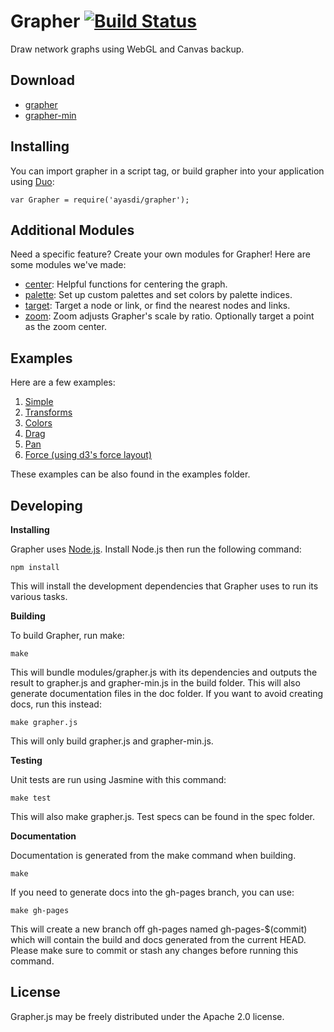 Grapher [![Build Status](https://travis-ci.org/ayasdi/grapher.svg)](https://travis-ci.org/ayasdi/grapher)
==============
Draw network graphs using WebGL and Canvas backup.

Download
--------

* [grapher](http://ayasdi.github.io/grapher/build/grapher.js)
* [grapher-min](http://ayasdi.github.io/grapher/build/grapher-min.js)

Installing
----------

You can import grapher in a script tag, or build grapher into your application
using [Duo](http://duojs.org/):

    var Grapher = require('ayasdi/grapher');

Additional Modules
------------------

Need a specific feature? Create your own modules for Grapher!
Here are some modules we've made:

* [center](https://github.com/ayasdi/grapher-center):
    Helpful functions for centering the graph.
* [palette](https://github.com/ayasdi/grapher-palette):
    Set up custom palettes and set colors by palette indices.
* [target](https://github.com/ayasdi/grapher-target):
    Target a node or link, or find the nearest nodes and links.
* [zoom](https://github.com/ayasdi/grapher-zoom):
    Zoom adjusts Grapher's scale by ratio. Optionally target a point as the zoom center.

Examples
--------

Here are a few examples:

1. [Simple](http://ayasdi.github.io/grapher/examples/1-simple.html)
2. [Transforms](http://ayasdi.github.io/grapher/examples/2-transforms.html)
3. [Colors](http://ayasdi.github.io/grapher/examples/3-colors.html)
4. [Drag](http://ayasdi.github.io/grapher/examples/4-drag.html)
5. [Pan](http://ayasdi.github.io/grapher/examples/5-pan.html)
6. [Force (using d3's force layout)](http://ayasdi.github.io/grapher/examples/6-force.html)

These examples can be also found in the examples folder.

Developing
----------

**Installing**

Grapher uses [Node.js](http://nodejs.org/). Install Node.js then run the following command:

    npm install

This will install the development dependencies that Grapher uses to run its various tasks.

**Building**

To build Grapher, run make:

    make

This will bundle modules/grapher.js with its dependencies and outputs the result to
grapher.js and grapher-min.js in the build folder. This will also generate documentation
files in the doc folder. If you want to avoid creating docs, run this instead:

    make grapher.js

This will only build grapher.js and grapher-min.js.

**Testing**

Unit tests are run using Jasmine with this command:

    make test

This will also make grapher.js. Test specs can be found in the spec folder.

**Documentation**

Documentation is generated from the make command when building.

    make

If you need to generate docs into the gh-pages branch, you can use:

    make gh-pages

This will create a new branch off gh-pages named gh-pages-$(commit) which will
contain the build and docs generated from the current HEAD.
Please make sure to commit or stash any changes before running this command.

License
--------
Grapher.js may be freely distributed under the Apache 2.0 license.
